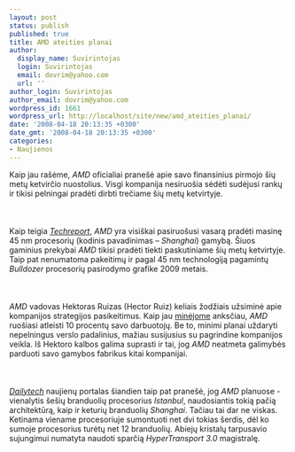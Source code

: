 ```yaml
---
layout: post
status: publish
published: true
title: AMD ateities planai
author:
  display_name: Suvirintojas
  login: Suvirintojas
  email: dovrim@yahoo.com
  url: ''
author_login: Suvirintojas
author_email: dovrim@yahoo.com
wordpress_id: 1661
wordpress_url: http://localhost/site/new/amd_ateities_planai/
date: '2008-04-18 20:13:35 +0300'
date_gmt: '2008-04-18 20:13:35 +0300'
categories:
- Naujienos
---
```

<p>Kaip jau rašėme, <i>AMD</i> oficialiai pranešė apie savo finansinius pirmojo šių metų ketvirčio nuostolius. Visgi kompanija nesiruošia sėdėti sudėjusi rankų ir tikisi pelningai pradėti dirbti trečiame šių metų ketvirtyje.<br />
<br><br />
<br>Kaip teigia <a class="ns" href="http://www.techreport.com/discussions.x/14579"><i>Techreport</i></a>, <i>AMD</i> yra visiškai pasiruošusi vasarą pradėti masinę 45 nm procesorių (kodinis pavadinimas – <i>Shanghai</i>) gamybą. Šiuos gaminius prekybai <i>AMD</i> tikisi pradėti tiekti paskutiniame šių metų ketvirtyje. Taip pat nenumatoma pakeitimų ir pagal 45 nm technologiją pagamintų <i>Bulldozer</i> procesorių pasirodymo grafike 2009 metais.<br />
<br><br />
<br><i>AMD</i> vadovas Hektoras Ruizas (Hector Ruiz) keliais žodžiais užsiminė apie kompanijos strategijos pasikeitimus. Kaip jau <a class="ns" href="http://www.technews.lt/index.php?id=Kas&amp;Id=1430">minėjome</a> anksčiau, <i>AMD</i> ruošiasi atleisti 10 procentų savo darbuotojų. Be to, minimi planai uždaryti nepelningus verslo padalinius, mažiau susijusius su pagrindine kompanijos veikla. Iš Hektoro kalbos galima suprasti ir tai, jog <i>AMD</i> neatmeta galimybės parduoti savo gamybos fabrikus kitai kompanijai.<br />
<br><br />
<br><a class="ns" href="http://www.dailytech.com/article.aspx?newsid=11531"><i>Dailytech</i></a> naujienų portalas šiandien taip pat pranešė, jog <i>AMD</i> planuose - vienalytis šešių branduolių procesorius <i>Istanbul</i>, naudosiantis tokią pačią architektūrą, kaip ir keturių branduolių <i>Shanghai</i>. Tačiau tai dar ne viskas. Ketinama viename procesoriuje sumontuoti net dvi tokias šerdis, dėl ko sumoje procesorius turėtų net 12 branduolių. Abiejų kristalų tarpusavio sujungimui numatyta naudoti sparčią <i>HyperTransport 3.0</i> magistralę.</p>
